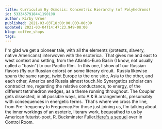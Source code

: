 ```yaml
---
title: Curriculum By Osmosis: Concentric Hierarchy (of Polyhedrons)
id: 5333457918441190108
author: Kirby Urner
published: 2021-03-03T18:00:00.003-08:00
updated: 2021-03-04T14:47:23.949-08:00
blog: coffee_shops
tags: 
---
```


I'm glad we get a pioneer tale, with all the elements (protests, slavery, native Americans) interwoven with the esoterica.  That gives me and east to west context and setting, from the Atlantic-Euro Basin (I know, not usually called a "basin") to our Pacific Rim.  In this one, I show off our Russian flavors (fly our Russian colors) on some literary circuit.  Russia likewise spans the same range, twixt Europe to the one side, Asia to the other, and each other, America and Russia almost touch.No Synergetics scholar can contradict me, regarding the relative conductance, to energy, of the different tetrahedron wedges, as a theme running throughout. The Coupler gets dissected, in all possible ways, into A & B arrangements, presumably with consequences in energetic terms.  That's where we cross the line, from Pre-frequency to Frequency.For those just joining us, I'm talking about the inner workings of an esoteric, literary work, bequeathed to us by American futurist-poet, R. Buckminster Fuller.[Here's a sequel](https://controlroom.blogspot.com/2021/03/martian-math-and-alchemical-tradition.html) over in Control Room.